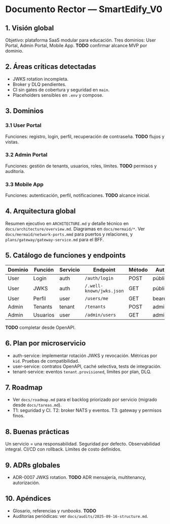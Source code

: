 # Documento Rector — SmartEdify_V0

## 1. Visión global
Objetivo: plataforma SaaS modular para educación. Tres dominios: User Portal, Admin Portal, Mobile App. **TODO** confirmar alcance MVP por dominio.

## 2. Áreas críticas detectadas
- JWKS rotation incompleta.
- Broker y DLQ pendientes.
- CI sin gates de cobertura y seguridad en `main`.
- Placeholders sensibles en `.env` y compose.

## 3. Dominios
### 3.1 User Portal
Funciones: registro, login, perfil, recuperación de contraseña. **TODO** flujos y vistas.

### 3.2 Admin Portal
Funciones: gestión de tenants, usuarios, roles, límites. **TODO** permisos y auditoría.

### 3.3 Mobile App
Funciones: autenticación, perfil, notificaciones. **TODO** alcance inicial.

## 4. Arquitectura global
Resumen ejecutivo en `ARCHITECTURE.md` y detalle técnico en `docs/architecture/overview.md`. Diagramas en `docs/mermaid/*`.
Ver `docs/mermaid/network-ports.mmd` para puertos y relaciones, y `plans/gateway/gateway-service.md` para el BFF.

## 5. Catálogo de funciones y endpoints
| Dominio | Función | Servicio | Endpoint | Método | Auth |
|---|---|---|---|---|---|
| User | Login | auth | `/auth/login` | POST | público |
| User | JWKS | auth | `/.well-known/jwks.json` | GET | público |
| User | Perfil | user | `/users/me` | GET | bearer |
| Admin | Tenants | tenant | `/tenants` | POST | admin |
| Admin | Usuarios | user | `/admin/users` | GET | admin |
**TODO** completar desde OpenAPI.

## 6. Plan por microservicio
- auth-service: implementar rotación JWKS y revocación. Métricas por `kid`. Pruebas de compatibilidad.
- user-service: contratos OpenAPI, caché selectiva, tests de integración.
- tenant-service: eventos `tenant.provisioned`, límites por plan, DLQ.

## 7. Roadmap
- Ver `docs/roadmap.md` para el backlog priorizado por servicio (migrado desde `docs/tareas.md`).
- T1: seguridad y CI. T2: broker NATS y eventos. T3: gateway y permisos finos.

## 8. Buenas prácticas
Un servicio = una responsabilidad. Seguridad por defecto. Observabilidad integral. CI/CD con rollback. Límites de costo definidos.

## 9. ADRs globales
- ADR-0007 JWKS rotation. **TODO** ADR mensajería, multitenancy, autorización.

## 10. Apéndices
- Glosario, referencias y *runbooks*. **TODO**
- Auditorías periódicas: ver `docs/audits/2025-09-16-structure.md`.

